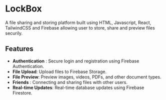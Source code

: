# LockBox

A file sharing and storing platform built using HTML, Javascript, React, TailwindCSS and Firebase allowing user to store, share and preview files securily.

## Features
- **Authentication** : Secure login and registration using Firebase Authentication.
- **File Upload**: Upload files to Firebase Storage.
- **File Preview**: Preview images, videos, PDFs, and other document types.
- **Friends** : Connecting and sharing files with other users.
- **Real-time Updates**: Real-time database updates using Firebase Firestore.

